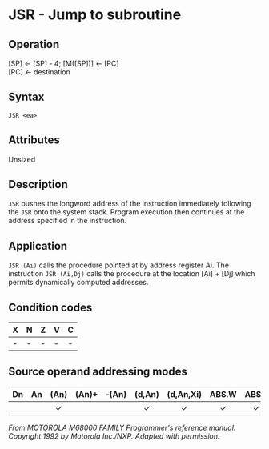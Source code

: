 # JSR - Jump to subroutine

## Operation
[SP] ← [SP] - 4; [M([SP])] ← [PC]<br/>
[PC] ← destination

## Syntax
```assembly
JSR <ea>
```

## Attributes
Unsized

## Description
`JSR` pushes the longword address of the instruction immediately following the `JSR` onto the system stack. Program execution then continues at the address specified in the instruction.

## Application
`JSR (Ai)` calls the procedure pointed at by address register Ai. The instruction `JSR (Ai,Dj)` calls the procedure at the location [Ai] + [Dj] which permits dynamically computed addresses.

## Condition codes
|X|N|Z|V|C|
|--|--|--|--|--|
|-|-|-|-|-|

## Source operand addressing modes
|Dn|An|(An)|(An)+|&#x2011;(An)|(d,An)|(d,An,Xi)|ABS.W|ABS.L|(d,PC)|(d,PC,Xn)|imm|
|:-:|:-:|:-:|:-:|:-:|:-:|:-:|:-:|:-:|:-:|:-:|:-:|
|||✓|||✓|✓|✓|✓|✓|✓||

*From MOTOROLA M68000 FAMILY Programmer's reference manual. Copyright 1992 by Motorola Inc./NXP. Adapted with permission.*